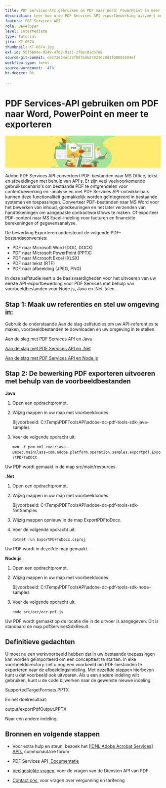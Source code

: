 ```yaml
---
title: PDF Services-API gebruiken om PDF naar Word, PowerPoint en meer te exporteren
description: Leer hoe u de PDF Services API-exportbewerking uitvoert met behulp van voorbeeldbestanden voor Node.js-, Java- en .Net-talen
feature: PDF Services API
role: Developer
level: Intermediate
type: Tutorial
jira: KT-6674
thumbnail: KT-6674.jpg
exl-id: 55f5b04e-0249-47d9-9131-2f9ec01db7e8
source-git-commit: c6272ee4ec33f89f5db27023d78d1f08005b04ef
workflow-type: tm+mt
source-wordcount: '478'
ht-degree: 0%

---
```


# PDF Services-API gebruiken om PDF naar Word, PowerPoint en meer te exporteren

![&#x200B; creeer PDF hoofdbeeld &#x200B;](assets/ExportPDF_hero.jpg)

Adobe PDF Services API converteert PDF-bestanden naar MS Office, tekst en afbeeldingen met behulp van API&#39;s. Er zijn veel veelvoorkomende gebruiksscenario&#39;s om bestaande PDF te ontgrendelen voor contentbewerking en -analyse en met PDF Services API-ontwikkelaars kunnen deze functionaliteit gemakkelijk worden geïntegreerd in bestaande systemen en toepassingen. Converteer PDF-bestanden naar MS Word voor het bewerken van inhoud, goedkeuringen en het later verzenden van handtekeningen om aangepaste contractworkflows te maken. Of exporteer PDF-content naar MS Excel-indeling voor facturen en financiële berekeningen of gegevensanalyse.

De bewerking Exporteren ondersteunt de volgende PDF-bestandsconversies:

* PDF naar Microsoft Word (DOC, DOCX)
* PDF naar Microsoft PowerPoint (PPTX)
* PDF naar Microsoft Excel (XLSX)
* PDF naar tekst (RTF)
* PDF naar afbeelding (JPEG, PNG)

In deze zelfstudie leert u de basisvaardigheden voor het uitvoeren van uw eerste API-exportbewerking voor PDF Services met behulp van voorbeeldbestanden voor Node.js, Java en .Net-talen.

## Stap 1: Maak uw referenties en stel uw omgeving in:

Gebruik de onderstaande Aan de slag-zelfstudies om uw API-referenties te maken, voorbeeldbestanden te downloaden en uw omgeving in te stellen.

[Aan de slag met PDF Services API en Java](gettingstartedjava.md)

[Aan de slag met PDF Services API en .Net](gettingstartednet.md)

[Aan de slag met PDF Services API en Node.js](createpdffromhtml.md)

## Stap 2: De bewerking PDF exporteren uitvoeren met behulp van de voorbeeldbestanden

**Java**

1. Open een opdrachtprompt.

1. Wijzig mappen in uw map met voorbeeldcodes.

   Bijvoorbeeld: C:\Temp\PDFToolsAPI\adobe-dc-pdf-tools-sdk-java-samples

1. Voer de volgende opdracht uit:

   `mvn -f pom.xml exec:java -Dexec.mainClass=com.adobe.platform.operation.samples.exportpdf.ExportPDFToDOCX`

Uw PDF wordt gemaakt in de map src/main/resources.

**.Net**

1. Open een opdrachtprompt.

1. Wijzig mappen in uw map met voorbeeldcodes.

   Bijvoorbeeld: C:\Temp\PDFToolsAPI\adobe-dc-pdf-tools-sdk-NetSamples

1. Wijzig mappen opnieuw in de map ExportPDFtoDocx.

1. Voer de volgende opdracht uit:

   `dotnet run ExportPDFToDocx.csproj`

Uw PDF wordt in dezelfde map gemaakt.

**Node.js**

1. Open een opdrachtprompt.

1. Wijzig mappen in uw map met voorbeeldcodes.

   Bijvoorbeeld: C:\Temp\PDFToolsAPI\adobe-dc-pdf-tools-sdk-node-samples

1. Voer de volgende opdracht uit:

   `node src/ocr/ocr-pdf.js`

Uw PDF wordt gemaakt op de locatie die in de uitvoer is aangegeven. Dit is standaard de map pdfServicesSdkResult.

## Definitieve gedachten

U moet nu een werkvoorbeeld hebben dat in uw bestaande toepassingen kan worden geïmporteerd om een concepttest te starten. In elke voorbeelddirectory ziet u nog een voorbeeld om PDF-bestanden te exporteren naar de afbeeldingsindeling. Met dezelfde stappen hierboven kunt u dat voorbeeld ook uitvoeren. Als u een andere indeling wilt gebruiken, kunt u de code bijwerken naar de gewenste nieuwe indeling:

SupportedTargetFormats.PPTX

En het doelresultaat:

output/exportPdfOutput.PPTX

Naar een andere indeling.

## Bronnen en volgende stappen

* Voor extra hulp en steun, bezoek het [[!DNL Adobe Acrobat Services]  APIs &#x200B;](https://community.adobe.com/t5/document-cloud-sdk/bd-p/Document-Cloud-SDK?page=1&sort=latest_replies&filter=all) communautaire forum

* PDF Services API [&#x200B; Documentatie &#x200B;](https://www.adobe.com/go/pdftoolsapi_doc)

* [&#x200B; Veelgestelde vragen &#x200B;](https://community.adobe.com/t5/contentarchivals/contentarchivedpage/message-uid/10726197) voor de vragen van de Diensten API van PDF

* [&#x200B; Contact ons &#x200B;](https://www.adobe.com/go/pdftoolsapi_requestform) voor vragen over vergunning en tarifering
